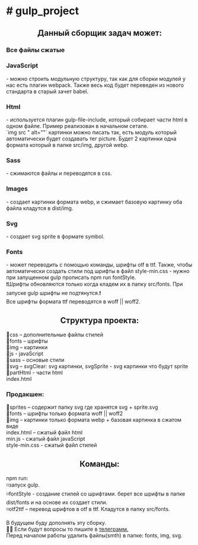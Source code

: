 <h1># gulp_project</h1>
<h2 align="center">Данный сборщик задач может:</h2>
<h3>Все файлы сжатые</h3>
<h3>JavaScript</h3> - можно строить модульную структуру, так как для сборки модулей у нас есть плагин webpack. Также весь код будет переведен
из нового стандарта в старый зачет babel.<br>
<h3>Html</h3> - используется плагин gulp-file-include, который собирает части html в одном файле. Пример реализован в начальном сетапе.<br>
`img src " alt=""` картинки можно писать так, есть модуль который автоматически будет создавать тег picture. Будет 2 картинки
одна формата который в папке src/img, другой webp.<br>
<h3>Sass</h3> - сжимаются файлы и переводятся в css.<br>
<h3>Images</h3> - создает картинки формата webp, и сжимает базовую картинку оба файла кладутся в dist/img.<br>
<h3>Svg</h3> - создает svg sprite в формате symbol.<br>
<h3>Fonts</h3> - может переводить с помощью команды, шрифты otf в ttf. Также, чтобы автоматически создать стили под шрифты в файл 
style-min.css - нужно при запущенном gulp прописать npm run fontStyle.<br>
❗Шрифты обновляются только когда кладем их в папку src/fonts. При запуске  gulp шрифты не подтянутся.❗<br>
Все шрифты формата ttf переводятся в woff || woff2.
<h2 align="center">Структура проекта:</h2>
📁css – дополнительные файлы стилей<br>
📁fonts – шрифты<br>
📁img – картинки<br>
📁js - javaScript<br>
📁sass – основые стили<br>
📁svg – svgClear: svg картинки, svgSprite - svg картинки что будут sprite<br>
📁partHtml - части html<br>
index.html
<h3>Продакшен:</h3>
📁sprites – содержит папку svg где хранятся svg + sprite.svg<br>
📁fonts – шрифты только формата woff || woff2 <br>
📁img – картинки только формата webp + базовая картинка в сжатом виде<br>
index.html – сжатый файл html<br>
min.js - сжатый файл javaScript<br>
style-min.css - сжатый файл стилей<br>
<h2 align="center">Команды:</h2>
  npm run:<br>
  ◽запуск gulp.<br>
  ◽fontStyle - создание стилей со шрифтами. берет все шрифты в папке dist/fonts и на основе их создает стили.<br>
  ◽otf2ttf – перевод шрифтов в otf в ttf. Кладутся в папку src/fonts. <br>
  
 В будущем буду дополнять эту сборку.<br>
 🙋‍♂️ Если будут вопросы то пишите в <a href="https://t.me/AlexRogach">телеграмм.</a><br>
 Перед началом работы удалить файлы(smth) в папке: fonts, img, svg.
